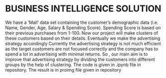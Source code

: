 # BUSINESS INTELLIGENCE SOLUTION
We have a ‘Mall’ data set containing the customer’s demographic data (i.e. Name, Gender, Age, Salary & Spending Score).
Spending Score is based on their previous purchases from 1-100. Now our project will make clusters of these customers based on their details. 
Eventually we make the advertising strategy accordingly
Currently the advertising strategy is not much efficient as the target customers are not focused correctly and the company 
has to spend a lot in advertising with minimal returns. So , our main aim is to improve that advertising strategy by dividing 
the customers into different groups by the help of clustering. The code is given in .ipynb file in repository.
The result is in proimg file given in repository
